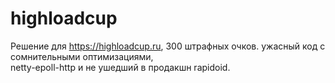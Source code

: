 # highloadcup
Решение для https://highloadcup.ru, 
300 штрафных очков. ужасный код с сомнительными оптимизациями,  
netty-epoll-http и не ушедший в продакшн rapidoid.
